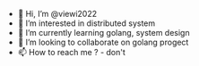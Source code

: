 - 👋 Hi, I’m @viewi2022
- 👀 I’m interested in distributed system
- 🌱 I’m currently learning golang, system design
- 💞️ I’m looking to collaborate on golang progect
- 📫 How to reach me ? - don't 
